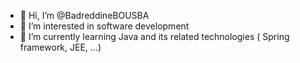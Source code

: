 - 👋 Hi, I’m @BadreddineBOUSBA
- 👀 I’m interested in software development
- 🌱 I’m currently learning Java and its related technologies ( Spring framework, JEE, ...)


<!---
BadreddineBOUSBA/BadreddineBOUSBA is a ✨ special ✨ repository because its `README.md` (this file) appears on your GitHub profile.
You can click the Preview link to take a look at your changes.
--->
